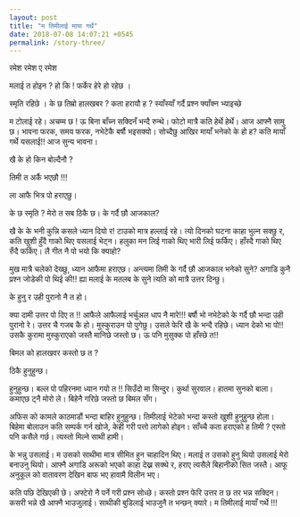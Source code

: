 ```yaml
---
layout: post
title: "म तिमीलाई माया गर्थे"
date: 2018-07-08 14:07:21 +0545
permalink: /story-three/
---
```


रमेश रमेश ए रमेश

मलाई त होइन ? हो कि ! फर्केर हेरे हो रहेछ ।

स्मृति रहिछे । के छ तिम्रो हालखबर ? कता हरायौ ह ? स्याँस्याँ गर्दै प्रश्न फ्याँक्न भ्याइच्छे

म टोलाई रहे। अचम्म छ ! ऊ बिना बाँच्न सक्दिनँ भन्दै रुन्थे। फोटो मात्रै कति हेर्थे हेर्थे। आज आफ्नै सामु छ। भावना फरक, समय फरक, नभेटेकै बर्षौ भइसक्यो। सोच्दैछु आखिर मायाँ भनेको के हो ह? कति मायाँ गर्थे यसलाई!! आज सुन्य भावना।

खै के हो किन बोल्दैनौ ?

तिमी त अर्कै भएछौ !!!

ला आफै भित्र पो हराएछु।

के छ स्मृति ? मेरो त सब ठिकै छ। के गर्दै छौ आजकाल?

खै के के भनी कुन्नि कसले ध्यान दियो र! टाउको मात्र हल्लाई रहे। त्यो दिनको घटना काहा भुल्न सक्छु र, कति खुशी हुँदै गाको थिए यसलाई भेट्न। हलुका मन लिई गाको थिए भारी लिई फर्किए। हाँस्दै गाको थिए रुँदै फर्किए। लै गीत नै पो भयो कि क्याहो?

मुख मात्रै चलेको देख्छु, ध्यान आफैमा हराएछ। अन्त्यमा तिमी के गर्दै छौ आजकाल भनेको सुने? अगाडि कुनै प्रश्न जोडेकी पो थिई की!! ह्या मलाई के मतलब के सुने त्यति को मात्रै उत्तर दिन्छु।

के हुनु र उही पुरानो नै त हो।

क्या दामी उत्तर पो दिए त !! आफैले आफैलाई भर्चुअल धाप नै मारे!!! बर्षौ भो नभेटेको के गर्दै छौ भन्दा उही पुरानो रे। उत्तर चै गजब कै हो। मुस्कुराउन पो पुगेछु। उसले फेरि खै के भन्दै रहिछे। ध्यान देको भा पो!! उसकै कुरामा मुस्कुराएको जस्तै मानिछे जस्तो छ। ऊ पनि मुसुक्क पो हाँस्छे त!!

बिमल को हालखवर कस्तो छ त ?

ठिकै हुनुहुन्छ।

हुनुहुन्छ। बल्ल पो पहिरनमा ध्यान गयो त !!
सिउँदो मा सिन्दुर। कुर्था सुरवाल। हातमा सुनको बाला। कमाएछ ट्नै मोरो ले। बिहेनै गरिछे जस्तो छ बिमल सँग।

अफिस को कामले काठमाडौं भन्दा बाहिर हुनुहुन्छ। तिमीलाई भेटेको भन्दा कस्तो खुशी हुनुहुन्छ होला। बिहेमा बोलाउन कति सम्पर्क गर्न खोजे, केही गरी पत्तो लागेको होइन। साँच्चै कता हराएको ह तिमी ? एस्तो पनि कसैले गर्छ। त्यस्तो मिल्ने साथी हामी।

के भन्नु उसलाई। म उसको साथीमा मात्र सीमित हुन चाहादिन थिए। मलाई त उसको हुनु थियो उसलाई मेरो बनाउनु थियो। आफ्नै अगाडि अरूको भएको काहा देख्न सक्थे र, हराए त्यसैले बिहानीको सित जस्तै। आफू अनुकूल को वातावरण देखिन बाफ भए हावामै विलीन भए।

कति पछि देखिएकी छे। अफ्टेरो नै पर्ने गरी प्रश्न सोध्छे। कस्तो प्रश्न फेरि उत्तर त छ तर भन्न सक्दिन। कसरी भन्ने खै आफ्नै भाउजुलाई। साथीकी बुडिलाई भाउजुनै त भन्छन् क्यारे। म तिमीलाई मायाँ गर्थे !!!
